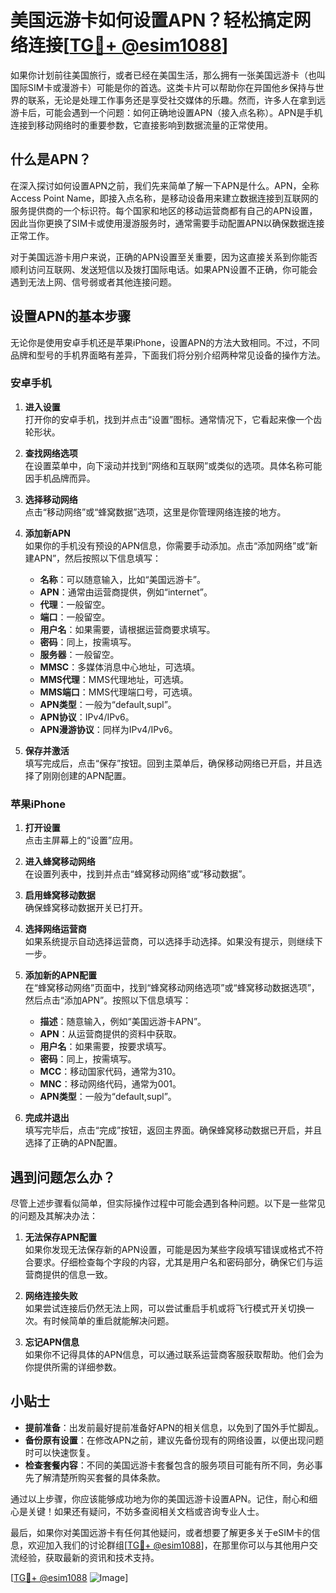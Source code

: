 # 美国远游卡如何设置APN？轻松搞定网络连接[[TG💪+ @esim1088](https://t.me/s/esim1088)]

如果你计划前往美国旅行，或者已经在美国生活，那么拥有一张美国远游卡（也叫国际SIM卡或漫游卡）可能是你的首选。这类卡片可以帮助你在异国他乡保持与世界的联系，无论是处理工作事务还是享受社交媒体的乐趣。然而，许多人在拿到远游卡后，可能会遇到一个问题：如何正确地设置APN（接入点名称）。APN是手机连接到移动网络时的重要参数，它直接影响到数据流量的正常使用。

## 什么是APN？

在深入探讨如何设置APN之前，我们先来简单了解一下APN是什么。APN，全称Access Point Name，即接入点名称，是移动设备用来建立数据连接到互联网的服务提供商的一个标识符。每个国家和地区的移动运营商都有自己的APN设置，因此当你更换了SIM卡或使用漫游服务时，通常需要手动配置APN以确保数据连接正常工作。

对于美国远游卡用户来说，正确的APN设置至关重要，因为这直接关系到你能否顺利访问互联网、发送短信以及拨打国际电话。如果APN设置不正确，你可能会遇到无法上网、信号弱或者其他连接问题。

## 设置APN的基本步骤

无论你是使用安卓手机还是苹果iPhone，设置APN的方法大致相同。不过，不同品牌和型号的手机界面略有差异，下面我们将分别介绍两种常见设备的操作方法。

### 安卓手机

1. **进入设置**  
   打开你的安卓手机，找到并点击“设置”图标。通常情况下，它看起来像一个齿轮形状。

2. **查找网络选项**  
   在设置菜单中，向下滚动并找到“网络和互联网”或类似的选项。具体名称可能因手机品牌而异。

3. **选择移动网络**  
   点击“移动网络”或“蜂窝数据”选项，这里是你管理网络连接的地方。

4. **添加新APN**  
   如果你的手机没有预设的APN信息，你需要手动添加。点击“添加网络”或“新建APN”，然后按照以下信息填写：

   - **名称**：可以随意输入，比如“美国远游卡”。
   - **APN**：通常由运营商提供，例如“internet”。
   - **代理**：一般留空。
   - **端口**：一般留空。
   - **用户名**：如果需要，请根据运营商要求填写。
   - **密码**：同上，按需填写。
   - **服务器**：一般留空。
   - **MMSC**：多媒体消息中心地址，可选填。
   - **MMS代理**：MMS代理地址，可选填。
   - **MMS端口**：MMS代理端口号，可选填。
   - **APN类型**：一般为“default,supl”。
   - **APN协议**：IPv4/IPv6。
   - **APN漫游协议**：同样为IPv4/IPv6。

5. **保存并激活**  
   填写完成后，点击“保存”按钮。回到主菜单后，确保移动网络已开启，并且选择了刚刚创建的APN配置。

### 苹果iPhone

1. **打开设置**  
   点击主屏幕上的“设置”应用。

2. **进入蜂窝移动网络**  
   在设置列表中，找到并点击“蜂窝移动网络”或“移动数据”。

3. **启用蜂窝移动数据**  
   确保蜂窝移动数据开关已打开。

4. **选择网络运营商**  
   如果系统提示自动选择运营商，可以选择手动选择。如果没有提示，则继续下一步。

5. **添加新的APN配置**  
   在“蜂窝移动网络”页面中，找到“蜂窝移动网络选项”或“蜂窝移动数据选项”，然后点击“添加APN”。按照以下信息填写：

   - **描述**：随意输入，例如“美国远游卡APN”。
   - **APN**：从运营商提供的资料中获取。
   - **用户名**：如果需要，按要求填写。
   - **密码**：同上，按需填写。
   - **MCC**：移动国家代码，通常为310。
   - **MNC**：移动网络代码，通常为001。
   - **APN类型**：一般为“default,supl”。

6. **完成并退出**  
   填写完毕后，点击“完成”按钮，返回主界面。确保蜂窝移动数据已开启，并且选择了正确的APN配置。

## 遇到问题怎么办？

尽管上述步骤看似简单，但实际操作过程中可能会遇到各种问题。以下是一些常见的问题及其解决办法：

1. **无法保存APN配置**  
   如果你发现无法保存新的APN设置，可能是因为某些字段填写错误或格式不符合要求。仔细检查每个字段的内容，尤其是用户名和密码部分，确保它们与运营商提供的信息一致。

2. **网络连接失败**  
   如果尝试连接后仍然无法上网，可以尝试重启手机或将飞行模式开关切换一次。有时候简单的重启就能解决问题。

3. **忘记APN信息**  
   如果你不记得具体的APN信息，可以通过联系运营商客服获取帮助。他们会为你提供所需的详细参数。

## 小贴士

- **提前准备**：出发前最好提前准备好APN的相关信息，以免到了国外手忙脚乱。
- **备份原有设置**：在修改APN之前，建议先备份现有的网络设置，以便出现问题时可以快速恢复。
- **检查套餐内容**：不同的美国远游卡套餐包含的服务项目可能有所不同，务必事先了解清楚所购买套餐的具体条款。

通过以上步骤，你应该能够成功地为你的美国远游卡设置APN。记住，耐心和细心是关键！如果还有疑问，不妨多查阅相关文档或咨询专业人士。

最后，如果你对美国远游卡有任何其他疑问，或者想要了解更多关于eSIM卡的信息，欢迎加入我们的讨论群组[[TG💪+ @esim1088](https://t.me/s/esim1088)]，在那里你可以与其他用户交流经验，获取最新的资讯和技术支持。

[[TG💪+ @esim1088](https://t.me/s/esim1088) ![Image](https://i.postimg.cc/4NQfJmqS/Snipaste-2025-05-13-00-14-12.png)]
